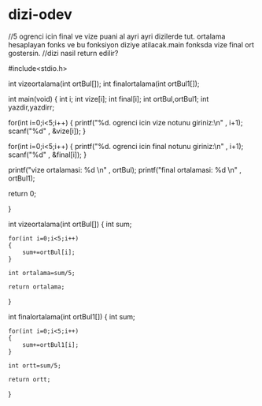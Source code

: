 # dizi-odev

//5 ogrenci icin final ve vize puani al ayri ayri dizilerde tut. ortalama hesaplayan fonks ve bu fonksiyon diziye atilacak.main fonksda vize final ort gostersin.
//dizi nasil return edilir?

#include<stdio.h>

int vizeortalama(int ortBul[]);
int finalortalama(int ortBul1[]);

int main(void)
{
int i;
int vize[i];
int final[i];
int ortBul,ortBul1;
int yazdir,yazdirr;

for(int i=0;i<5;i++)
{
	printf("%d. ogrenci icin vize notunu giriniz:\n" , i+1);
	scanf("%d" , &vize[i]);
}

for(int i=0;i<5;i++)
{
	printf("%d. ogrenci icin final notunu giriniz:\n" , i+1);
	scanf("%d" , &final[i]);
}

printf("vize ortalamasi: %d \n" , ortBul);
printf("final ortalamasi: %d \n" , ortBul1);

return 0;

}

int vizeortalama(int ortBul[])
{
	int sum;
	
	for(int i=0;i<5;i++)
	{
		sum+=ortBul[i];
	}
	
	int ortalama=sum/5;
	
	return ortalama;
}

int finalortalama(int ortBul1[])
{
	int sum;
	
	for(int i=0;i<5;i++)
	{
		sum+=ortBul1[i];
	}
	
	int ortt=sum/5;
	
	return ortt;
}

